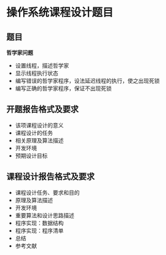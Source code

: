 # 操作系统课程设计题目

## 题目

**哲学家问题**

- 设置线程，描述哲学家
- 显示线程执行状态
- 编写错误的哲学家程序，设法延迟线程的执行，使之出现死锁
- 编写正确的哲学家程序，保证不出现死锁

## 开题报告格式及要求

- 该项课程设计的意义
- 课程设计的任务
- 相关原理及算法描述
- 开发环境
- 预期设计目标

## 课程设计报告格式及要求

- 课程设计任务、要求和目的
- 原理及算法描述
- 开发环境
- 重要算法和设计思路描述
- 程序实现：数据结构
- 程序实现：程序清单
- 总结
- 参考文献
